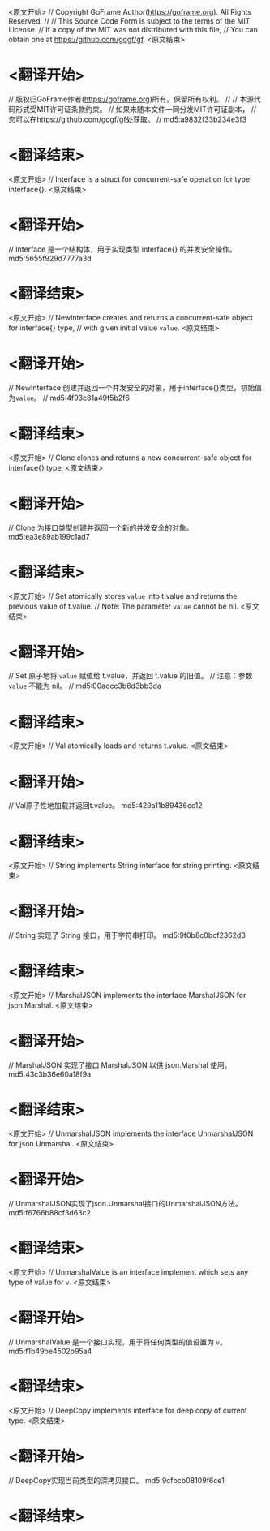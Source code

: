 
<原文开始>
// Copyright GoFrame Author(https://goframe.org). All Rights Reserved.
//
// This Source Code Form is subject to the terms of the MIT License.
// If a copy of the MIT was not distributed with this file,
// You can obtain one at https://github.com/gogf/gf.
<原文结束>

# <翻译开始>
// 版权归GoFrame作者(https://goframe.org)所有。保留所有权利。
//
// 本源代码形式受MIT许可证条款约束。
// 如果未随本文件一同分发MIT许可证副本，
// 您可以在https://github.com/gogf/gf处获取。
// md5:a9832f33b234e3f3
# <翻译结束>


<原文开始>
// Interface is a struct for concurrent-safe operation for type interface{}.
<原文结束>

# <翻译开始>
// Interface 是一个结构体，用于实现类型 interface{} 的并发安全操作。 md5:5655f929d7777a3d
# <翻译结束>


<原文开始>
// NewInterface creates and returns a concurrent-safe object for interface{} type,
// with given initial value `value`.
<原文结束>

# <翻译开始>
// NewInterface 创建并返回一个并发安全的对象，用于interface{}类型，初始值为`value`。
// md5:4f93c81a49f5b2f6
# <翻译结束>


<原文开始>
// Clone clones and returns a new concurrent-safe object for interface{} type.
<原文结束>

# <翻译开始>
// Clone 为接口类型创建并返回一个新的并发安全的对象。 md5:ea3e89ab199c1ad7
# <翻译结束>


<原文开始>
// Set atomically stores `value` into t.value and returns the previous value of t.value.
// Note: The parameter `value` cannot be nil.
<原文结束>

# <翻译开始>
// Set 原子地将 `value` 赋值给 t.value，并返回 t.value 的旧值。
// 注意：参数 `value` 不能为 nil。
// md5:00adcc3b6d3bb3da
# <翻译结束>


<原文开始>
// Val atomically loads and returns t.value.
<原文结束>

# <翻译开始>
// Val原子性地加载并返回t.value。 md5:429a11b89436cc12
# <翻译结束>


<原文开始>
// String implements String interface for string printing.
<原文结束>

# <翻译开始>
// String 实现了 String 接口，用于字符串打印。 md5:9f0b8c0bcf2362d3
# <翻译结束>


<原文开始>
// MarshalJSON implements the interface MarshalJSON for json.Marshal.
<原文结束>

# <翻译开始>
// MarshalJSON 实现了接口 MarshalJSON 以供 json.Marshal 使用。 md5:43c3b36e60a18f9a
# <翻译结束>


<原文开始>
// UnmarshalJSON implements the interface UnmarshalJSON for json.Unmarshal.
<原文结束>

# <翻译开始>
// UnmarshalJSON实现了json.Unmarshal接口的UnmarshalJSON方法。 md5:f6766b88cf3d63c2
# <翻译结束>


<原文开始>
// UnmarshalValue is an interface implement which sets any type of value for `v`.
<原文结束>

# <翻译开始>
// UnmarshalValue 是一个接口实现，用于将任何类型的值设置为 `v`。 md5:f1b49be4502b95a4
# <翻译结束>


<原文开始>
// DeepCopy implements interface for deep copy of current type.
<原文结束>

# <翻译开始>
// DeepCopy实现当前类型的深拷贝接口。 md5:9cfbcb08109f6ce1
# <翻译结束>


